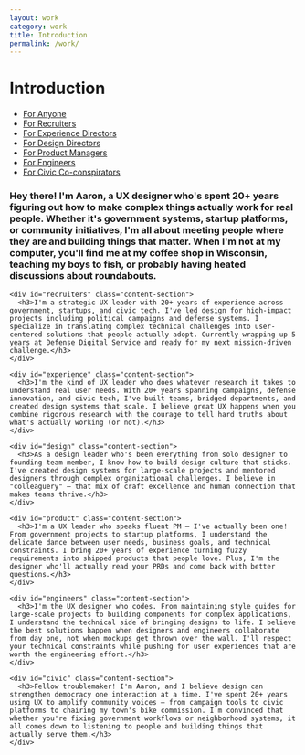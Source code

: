 ```yaml
---
layout: work
category: work
title: Introduction
permalink: /work/
---
```


# Introduction

<div class="two-column-container">
  <div class="two-column-nav">
    <ul>
      <li><a href="#anyone" class="active">For Anyone</a></li>
      <li><a href="#recruiters">For Recruiters</a></li>
      <li><a href="#experience">For Experience Directors</a></li>
      <li><a href="#design">For Design Directors</a></li>
      <li><a href="#product">For Product Managers</a></li>
      <li><a href="#engineers">For Engineers</a></li>
      <li><a href="#civic">For Civic Co-conspirators</a></li>
    </ul>
  </div>
  
  <div class="two-column-content">
    <div id="anyone" class="content-section active">
      <h3>Hey there! I'm Aaron, a UX designer who's spent 20+ years figuring out how to make complex things actually work for real people. Whether it's government systems, startup platforms, or community initiatives, I'm all about meeting people where they are and building things that matter. When I'm not at my computer, you'll find me at my coffee shop in Wisconsin, teaching my boys to fish, or probably having heated discussions about roundabouts.</h3>
    </div>
    
    <div id="recruiters" class="content-section">
      <h3>I'm a strategic UX leader with 20+ years of experience across government, startups, and civic tech. I've led design for high-impact projects including political campaigns and defense systems. I specialize in translating complex technical challenges into user-centered solutions that people actually adopt. Currently wrapping up 5 years at Defense Digital Service and ready for my next mission-driven challenge.</h3>
    </div>
    
    <div id="experience" class="content-section">
      <h3>I'm the kind of UX leader who does whatever research it takes to understand real user needs. With 20+ years spanning campaigns, defense innovation, and civic tech, I've built teams, bridged departments, and created design systems that scale. I believe great UX happens when you combine rigorous research with the courage to tell hard truths about what's actually working (or not).</h3>
    </div>
    
    <div id="design" class="content-section">
      <h3>As a design leader who's been everything from solo designer to founding team member, I know how to build design culture that sticks. I've created design systems for large-scale projects and mentored designers through complex organizational challenges. I believe in "colleaguery" – that mix of craft excellence and human connection that makes teams thrive.</h3>
    </div>
    
    <div id="product" class="content-section">
      <h3>I'm a UX leader who speaks fluent PM – I've actually been one! From government projects to startup platforms, I understand the delicate dance between user needs, business goals, and technical constraints. I bring 20+ years of experience turning fuzzy requirements into shipped products that people love. Plus, I'm the designer who'll actually read your PRDs and come back with better questions.</h3>
    </div>
    
    <div id="engineers" class="content-section">
      <h3>I'm the UX designer who codes. From maintaining style guides for large-scale projects to building components for complex applications, I understand the technical side of bringing designs to life. I believe the best solutions happen when designers and engineers collaborate from day one, not when mockups get thrown over the wall. I'll respect your technical constraints while pushing for user experiences that are worth the engineering effort.</h3>
    </div>
    
    <div id="civic" class="content-section">
      <h3>Fellow troublemaker! I'm Aaron, and I believe design can strengthen democracy one interaction at a time. I've spent 20+ years using UX to amplify community voices – from campaign tools to civic platforms to chairing my town's bike commission. I'm convinced that whether you're fixing government workflows or neighborhood systems, it all comes down to listening to people and building things that actually serve them.</h3>
    </div>
  </div>
</div>

<script src="/assets/js/two-column-nav.js"></script>